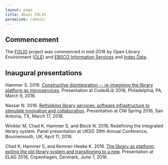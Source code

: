 ```yaml
---
layout: page
title: About FOLIO
permalink: /about/
---
```


## Commencement

The [FOLIO](https://folio.org/about/) project was commenced in mid-2016
by Open Library Environment ([OLE](https://openlibraryenvironment.org/))
and [EBSCO Information Services](https://www.ebsco.com/)
and [Index Data](https://www.indexdata.com/folio/).

## Inaugural presentations

Hammer S.  2016.  [Constructive disintegration -- re-imagining the library
platform as
microservices](https://2016.code4lib.org/Constructive-disintegration-reimagining-the-library-platform-as-microservices).
Presentation at Code4Lib 2016, Philadelphia, PA, March 9, 2016.

Nassar N.  2016.  [Rethinking library services: software infrastructure to stimulate innovation
and
collaboration](https://www.cni.org/topics/economic-models/rethinking-library-services-software-infrastructure-to-stimulate-innovation-and-collaboration).
Presentation at CNI Spring 2016, San Antonia, TX, March 17, 2016.

Winkler M, Chad K, Hammer S, and Block N.  2016.  Redefining the integrated
library system.  Panel presentation at UKSG 39th Annual Conference,
Bournemouth, UK, April 11, 2016.

Chad K, Hammer S, and Kemner-Heeke K.  2016.  [The library as platform: exiting
the old library system and transitioning to a
new](https://web.archive.org/web/20160707192752/http://elag2016.org/index.php/program/presentations/the-library-as-platform-exiting-the-old-library-system-and-transitioning-to-a-new/).
Presentation at ELAG 2016, Copenhagen, Denmark, June 7, 2016.

